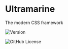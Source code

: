 # Ultramarine
The modern CSS framework

![Version](https://img.shields.io/static/v1?label=ultramarine&message=0.1&color=blueviolet&style=flat-square&endpoint?url=https://github.com/metrik-tech/ultramarine) 
<!--![Website](https://img.shields.io/website?down_color=red&down_message=offline&label=roblox&style=flat-square&up_color=red&up_message=online&url=https%3A%2F%2Fweb.roblox.com)-->
![GitHub License](https://img.shields.io/github/license/metrik-tech/ultramarine?style=flat-square)
